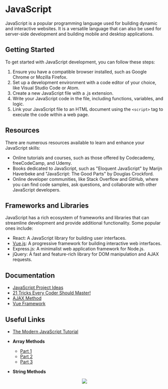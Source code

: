 # JavaScript

JavaScript is a popular programming language used for building dynamic and interactive websites. It is a versatile language that can also be used for server-side development and building mobile and desktop applications.

## Getting Started

To get started with JavaScript development, you can follow these steps:

1. Ensure you have a compatible browser installed, such as Google Chrome or Mozilla Firefox.
2. Set up a development environment with a code editor of your choice, like Visual Studio Code or Atom.
3. Create a new JavaScript file with a .js extension.
4. Write your JavaScript code in the file, including functions, variables, and logic.
5. Link your JavaScript file to an HTML document using the `<script>` tag to execute the code within a web page.

## Resources

There are numerous resources available to learn and enhance your JavaScript skills:

- Online tutorials and courses, such as those offered by Codecademy, freeCodeCamp, and Udemy.
- Books dedicated to JavaScript, such as "Eloquent JavaScript" by Marijn Haverbeke and "JavaScript: The Good Parts" by Douglas Crockford.
- Online developer communities, like Stack Overflow and GitHub, where you can find code samples, ask questions, and collaborate with other JavaScript developers.

## Frameworks and Libraries

JavaScript has a rich ecosystem of frameworks and libraries that can streamline development and provide additional functionality. Some popular ones include:

- React: A JavaScript library for building user interfaces.
- [Vue.js](./vue): A progressive framework for building interactive web interfaces.
- Express.js: A minimalist web application framework for Node.js.
- jQuery: A fast and feature-rich library for DOM manipulation and AJAX requests.

## Documentation

- [JavaScript Project Ideas](./project.ideas.md)
- [21 Tricks Every Coder Should Master!](./21.tricks.md)
- [AJAX Method](./ajax.md)
- [Vue Framework](./vue/README.md)

## Useful Links

- [The Modern JavaScript Tutorial](https://tr.javascript.info/)
- **Array Methods**

  - [Part 1](https://pbs.twimg.com/media/F1JMuvIWwAA6bIj?format=jpg&name=900x900)
  - [Part 2](https://pbs.twimg.com/media/F1JMvocWcAIDozh?format=jpg&name=small)
  - [Part 3](https://pbs.twimg.com/media/F1JMwXcXsAAoowX?format=jpg&name=small)

- **String Methods**
<div style="text-align: center;">
  <img src="https://pbs.twimg.com/media/F92zI0pXcAAV3IV?format=jpg&name=large">
</div>
